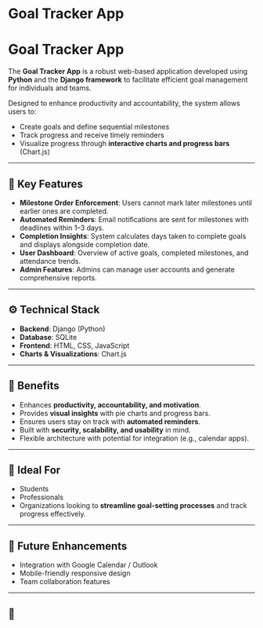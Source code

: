 # Goal Tracker App


# Goal Tracker App  

The **Goal Tracker App** is a robust web-based application developed using **Python** and the **Django framework** to facilitate efficient goal management for individuals and teams.  

Designed to enhance productivity and accountability, the system allows users to:  
- Create goals and define sequential milestones  
- Track progress and receive timely reminders  
- Visualize progress through **interactive charts and progress bars** (Chart.js)  

---

## 🔑 Key Features
- **Milestone Order Enforcement**: Users cannot mark later milestones until earlier ones are completed.  
- **Automated Reminders**: Email notifications are sent for milestones with deadlines within 1–3 days.  
- **Completion Insights**: System calculates days taken to complete goals and displays alongside completion date.  
- **User Dashboard**: Overview of active goals, completed milestones, and attendance trends.  
- **Admin Features**: Admins can manage user accounts and generate comprehensive reports.  

---

## ⚙️ Technical Stack
- **Backend**: Django (Python)  
- **Database**: SQLite  
- **Frontend**: HTML, CSS, JavaScript  
- **Charts & Visualizations**: Chart.js  

---

## 🚀 Benefits
- Enhances **productivity, accountability, and motivation**.  
- Provides **visual insights** with pie charts and progress bars.  
- Ensures users stay on track with **automated reminders**.  
- Built with **security, scalability, and usability** in mind.  
- Flexible architecture with potential for integration (e.g., calendar apps).  

---

## 📌 Ideal For
- Students  
- Professionals  
- Organizations looking to **streamline goal-setting processes** and track progress effectively.  

---

## 📖 Future Enhancements
- Integration with Google Calendar / Outlook  
- Mobile-friendly responsive design  
- Team collaboration features  

---

## 📂

